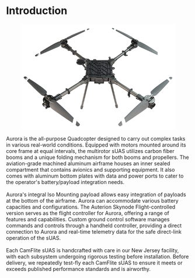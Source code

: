 # Introduction

<figure><img src="../.gitbook/assets/_DSC2284-1.png" alt=""><figcaption></figcaption></figure>

Aurora is the all-purpose Quadcopter designed to carry out complex tasks in various real-world conditions. Equipped with motors mounted around its core frame at equal intervals, the multirotor sUAS utilizes carbon fiber booms and a unique folding mechanism for both booms and propellers. The aviation-grade machined aluminum airframe houses an inner sealed compartment that contains avionics and supporting equipment. It also comes with aluminum bottom plates with data and power ports to cater to the operator's battery/payload integration needs. \
\
Aurora's integral Iso Mounting payload allows easy integration of payloads at the bottom of the airframe. Aurora can accommodate various battery capacities and configurations. The Auterion Skynode Flight-controlled version serves as the flight controller for Aurora, offering a range of features and capabilities. Custom ground control software manages commands and controls through a handheld controller, providing a direct connection to Aurora and real-time telemetry data for the safe direct-link operation of the sUAS. \
\
&#x20;Each CamFlite sUAS is handcrafted with care in our New Jersey facility, with each subsystem undergoing rigorous testing before installation. Before delivery, we repeatedly test-fly each CamFlite sUAS to ensure it meets or exceeds published performance standards and is airworthy.
